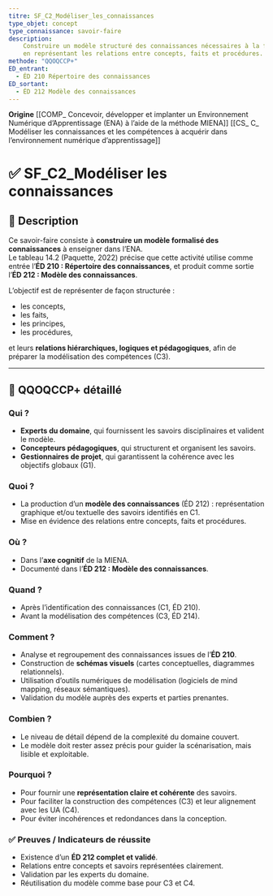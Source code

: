 ```yaml
---
titre: SF_C2_Modéliser_les_connaissances
type_objet: concept
type_connaissance: savoir-faire
description:
    Construire un modèle structuré des connaissances nécessaires à la formation,
    en représentant les relations entre concepts, faits et procédures.
methode: "QQOQCCP+"
ED_entrant:
  - ÉD 210 Répertoire des connaissances
ED_sortant:
  - ÉD 212 Modèle des connaissances
---
```


**Origine**
[[COMP_ Concevoir, développer et implanter un Environnement Numérique d’Apprentissage (ENA) à l’aide de la méthode MIENA]]
[[CS_ C_ Modéliser les connaissances et les compétences à acquérir dans l’environnement numérique d’apprentissage]]

# ✅ SF_C2_Modéliser les connaissances

## 📌 Description
Ce savoir-faire consiste à **construire un modèle formalisé des connaissances** à enseigner dans l’ENA.  
Le tableau 14.2 (Paquette, 2022) précise que cette activité utilise comme entrée l’**ÉD 210 : Répertoire des connaissances**, et produit comme sortie l’**ÉD 212 : Modèle des connaissances**.  

L’objectif est de représenter de façon structurée :  
- les concepts,  
- les faits,  
- les principes,  
- les procédures,  

et leurs **relations hiérarchiques, logiques et pédagogiques**, afin de préparer la modélisation des compétences (C3).  

---

## 🔎 QQOQCCP+ détaillé

### Qui ?
- **Experts du domaine**, qui fournissent les savoirs disciplinaires et valident le modèle.  
- **Concepteurs pédagogiques**, qui structurent et organisent les savoirs.  
- **Gestionnaires de projet**, qui garantissent la cohérence avec les objectifs globaux (G1).  

### Quoi ?
- La production d’un **modèle des connaissances** (ÉD 212) : représentation graphique et/ou textuelle des savoirs identifiés en C1.  
- Mise en évidence des relations entre concepts, faits et procédures.  

### Où ?
- Dans l’**axe cognitif** de la MIENA.  
- Documenté dans l’**ÉD 212 : Modèle des connaissances**.  

### Quand ?
- Après l’identification des connaissances (C1, ÉD 210).  
- Avant la modélisation des compétences (C3, ÉD 214).  

### Comment ?
- Analyse et regroupement des connaissances issues de l’**ÉD 210**.  
- Construction de **schémas visuels** (cartes conceptuelles, diagrammes relationnels).  
- Utilisation d’outils numériques de modélisation (logiciels de mind mapping, réseaux sémantiques).  
- Validation du modèle auprès des experts et parties prenantes.  

### Combien ?
- Le niveau de détail dépend de la complexité du domaine couvert.  
- Le modèle doit rester assez précis pour guider la scénarisation, mais lisible et exploitable.  

### Pourquoi ?
- Pour fournir une **représentation claire et cohérente** des savoirs.  
- Pour faciliter la construction des compétences (C3) et leur alignement avec les UA (C4).  
- Pour éviter incohérences et redondances dans la conception.  

### ✅ Preuves / Indicateurs de réussite
- Existence d’un **ÉD 212 complet et validé**.  
- Relations entre concepts et savoirs représentées clairement.  
- Validation par les experts du domaine.  
- Réutilisation du modèle comme base pour C3 et C4.  
